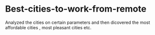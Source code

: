 # Best-cities-to-work-from-remote
Analyzed the cities on certain parameters and then dicovered the most affordable cities , most pleasant cities etc. 
